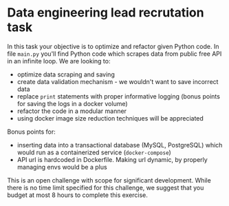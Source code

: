# Data engineering lead recrutation task

In this task your objective is to optimize and refactor given Python code.
In file `main.py` you'll find Python code which scrapes data from public free API in an
infinite loop. We are looking to:
- optimize data scraping and saving
- create data validation mechanism - we wouldn't want to save incorrect data
- replace `print` statements with proper informative logging (bonus points for saving the logs in a docker volume)
- refactor the code in a modular manner
- using docker image size reduction techniques will be appreciated

Bonus points for:
- inserting data into a transactional database (MySQL, PostgreSQL) which would run as a containerized service (`docker-compose`)
- API url is hardcoded in Dockerfile. Making url dynamic, by properly managing envs would be a plus


This is an open challenge with scope for significant development. While there is no time limit
specified for this challenge, we suggest that you budget at most 8 hours to complete this exercise.
